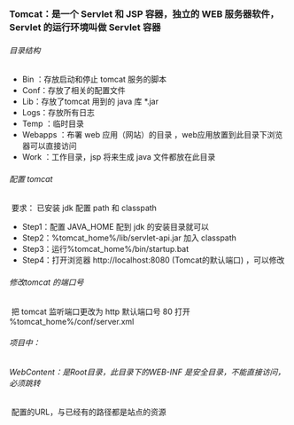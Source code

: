 ### Tomcat：是一个 Servlet 和 JSP 容器，独立的 WEB 服务器软件，Servlet 的运行环境叫做 Servlet 容器

###### 目录结构

- Bin ：存放启动和停止 tomcat 服务的脚本
- Conf：存放了相关的配置文件 
- Lib：存放了tomcat 用到的 java 库 *.jar 
- Logs：存放所有日志 
- Temp ：临时目录 
- Webapps ：布署 web 应用（网站）的目录 ，web应用放置到此目录下浏览器可以直接访问
- Work ：工作目录，jsp 将来生成 java 文件都放在此目录

###### 配置 tomcat

​	要求： 已安装 jdk 配置 path 和 classpath

- Step1：配置 JAVA_HOME 配到 jdk 的安装目录就可以 
- Step2：%tomcat_home%/lib/servlet-api.jar 加入 classpath 
- Step3：运行%tomcat_home%/bin/startup.bat 
- Step4：打开浏览器  http://localhost:8080  (Tomcat的默认端口) ，可以修改

###### 修改tomcat 的端口号

​	把 tomcat 监听端口更改为 http 默认端口号 80 打开 %tomcat_home%/conf/server.xml

###### 项目中：

###### 	WebContent：是Root目录，此目录下的WEB-INF 是安全目录，不能直接访问，必须跳转

​	配置的URL，与已经有的路径都是站点的资源